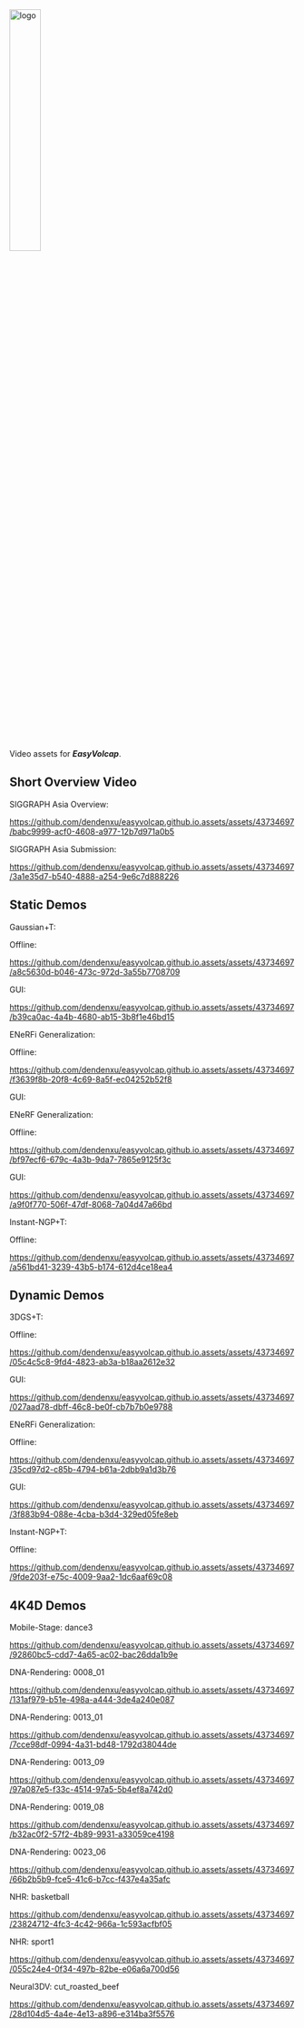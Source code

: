 <img src="https://github.com/dendenxu/easyvolcap.github.io.assets/assets/43734697/de41df46-25e6-456c-a253-90d7807b2a9a" alt="logo" width="33%"/>

Video assets for ***EasyVolcap***.

## Short Overview Video

SIGGRAPH Asia Overview:


https://github.com/dendenxu/easyvolcap.github.io.assets/assets/43734697/babc9999-acf0-4608-a977-12b7d971a0b5


SIGGRAPH Asia Submission:

https://github.com/dendenxu/easyvolcap.github.io.assets/assets/43734697/3a1e35d7-b540-4888-a254-9e6c7d888226

## Static Demos

Gaussian+T:

Offline:

https://github.com/dendenxu/easyvolcap.github.io.assets/assets/43734697/a8c5630d-b046-473c-972d-3a55b7708709


GUI:

https://github.com/dendenxu/easyvolcap.github.io.assets/assets/43734697/b39ca0ac-4a4b-4680-ab15-3b8f1e46bd15


ENeRFi Generalization:


Offline:



https://github.com/dendenxu/easyvolcap.github.io.assets/assets/43734697/f3639f8b-20f8-4c69-8a5f-ec04252b52f8


GUI:









ENeRF Generalization:


Offline:

https://github.com/dendenxu/easyvolcap.github.io.assets/assets/43734697/bf97ecf6-679c-4a3b-9da7-7865e9125f3c


GUI:

https://github.com/dendenxu/easyvolcap.github.io.assets/assets/43734697/a9f0f770-506f-47df-8068-7a04d47a66bd



Instant-NGP+T:

Offline:

https://github.com/dendenxu/easyvolcap.github.io.assets/assets/43734697/a561bd41-3239-43b5-b174-612d4ce18ea4


## Dynamic Demos

3DGS+T:

Offline:


https://github.com/dendenxu/easyvolcap.github.io.assets/assets/43734697/05c4c5c8-9fd4-4823-ab3a-b18aa2612e32




GUI:



https://github.com/dendenxu/easyvolcap.github.io.assets/assets/43734697/027aad78-dbff-46c8-be0f-cb7b7b0e9788



ENeRFi Generalization:

Offline:


https://github.com/dendenxu/easyvolcap.github.io.assets/assets/43734697/35cd97d2-c85b-4794-b61a-2dbb9a1d3b76

GUI:

https://github.com/dendenxu/easyvolcap.github.io.assets/assets/43734697/3f883b94-088e-4cba-b3d4-329ed05fe8eb

Instant-NGP+T:

Offline:



https://github.com/dendenxu/easyvolcap.github.io.assets/assets/43734697/9fde203f-e75c-4009-9aa2-1dc6aaf69c08





## 4K4D Demos


Mobile-Stage: dance3


https://github.com/dendenxu/easyvolcap.github.io.assets/assets/43734697/92860bc5-cdd7-4a65-ac02-bac26dda1b9e


DNA-Rendering: 0008_01



https://github.com/dendenxu/easyvolcap.github.io.assets/assets/43734697/131af979-b51e-498a-a444-3de4a240e087


DNA-Rendering: 0013_01



https://github.com/dendenxu/easyvolcap.github.io.assets/assets/43734697/7cce98df-0994-4a31-bd48-1792d38044de



DNA-Rendering: 0013_09




https://github.com/dendenxu/easyvolcap.github.io.assets/assets/43734697/97a087e5-f33c-4514-97a5-5b4ef8a742d0


DNA-Rendering: 0019_08




https://github.com/dendenxu/easyvolcap.github.io.assets/assets/43734697/b32ac0f2-57f2-4b89-9931-a33059ce4198




DNA-Rendering: 0023_06




https://github.com/dendenxu/easyvolcap.github.io.assets/assets/43734697/66b2b5b9-fce5-41c6-b7cc-f437e4a35afc



NHR: basketball




https://github.com/dendenxu/easyvolcap.github.io.assets/assets/43734697/23824712-4fc3-4c42-966a-1c593acfbf05


NHR: sport1




https://github.com/dendenxu/easyvolcap.github.io.assets/assets/43734697/055c24e4-0f34-497b-82be-e06a6a700d56




Neural3DV: cut_roasted_beef




https://github.com/dendenxu/easyvolcap.github.io.assets/assets/43734697/28d104d5-4a4e-4e13-a896-e314ba3f5576

